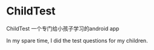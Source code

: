 # ChildTest
ChildTest
一个专门给小孩子学习的android app

In my spare time, I did the test questions for my children.
